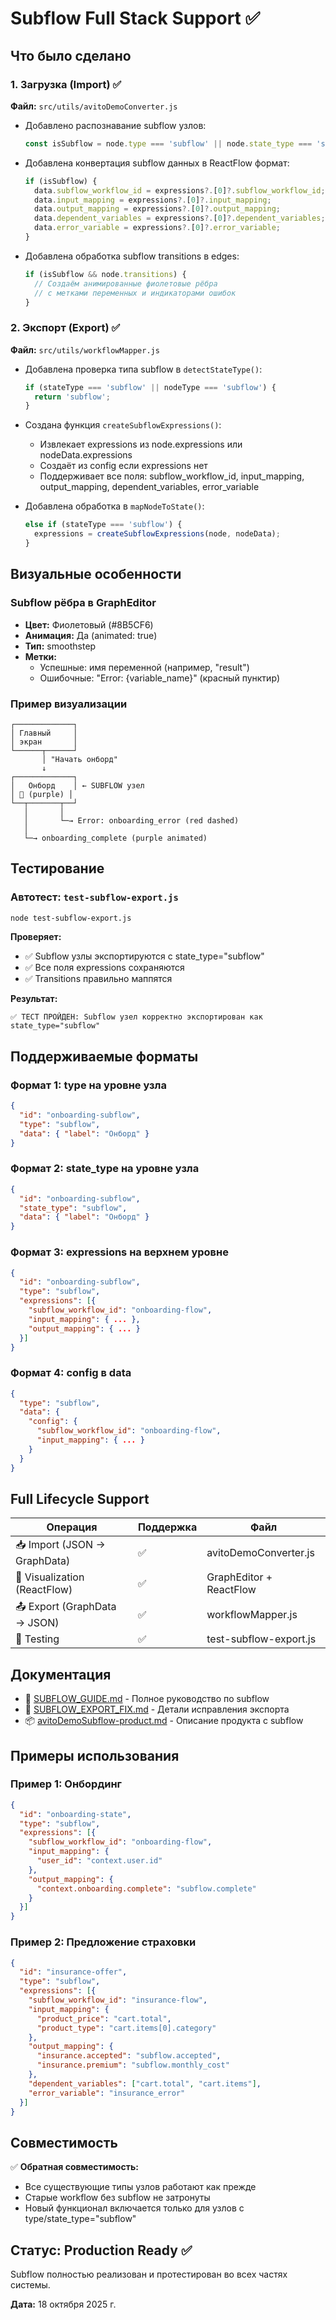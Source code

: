 # Subflow Full Stack Support ✅

## Что было сделано

### 1. Загрузка (Import) ✅
**Файл:** `src/utils/avitoDemoConverter.js`

- Добавлено распознавание subflow узлов:
  ```javascript
  const isSubflow = node.type === 'subflow' || node.state_type === 'subflow';
  ```

- Добавлена конвертация subflow данных в ReactFlow формат:
  ```javascript
  if (isSubflow) {
    data.subflow_workflow_id = expressions?.[0]?.subflow_workflow_id;
    data.input_mapping = expressions?.[0]?.input_mapping;
    data.output_mapping = expressions?.[0]?.output_mapping;
    data.dependent_variables = expressions?.[0]?.dependent_variables;
    data.error_variable = expressions?.[0]?.error_variable;
  }
  ```

- Добавлена обработка subflow transitions в edges:
  ```javascript
  if (isSubflow && node.transitions) {
    // Создаём анимированные фиолетовые рёбра
    // с метками переменных и индикаторами ошибок
  }
  ```

### 2. Экспорт (Export) ✅
**Файл:** `src/utils/workflowMapper.js`

- Добавлена проверка типа subflow в `detectStateType()`:
  ```javascript
  if (stateType === 'subflow' || nodeType === 'subflow') {
    return 'subflow';
  }
  ```

- Создана функция `createSubflowExpressions()`:
  - Извлекает expressions из node.expressions или nodeData.expressions
  - Создаёт из config если expressions нет
  - Поддерживает все поля: subflow_workflow_id, input_mapping, output_mapping, dependent_variables, error_variable

- Добавлена обработка в `mapNodeToState()`:
  ```javascript
  else if (stateType === 'subflow') {
    expressions = createSubflowExpressions(node, nodeData);
  }
  ```

## Визуальные особенности

### Subflow рёбра в GraphEditor
- **Цвет:** Фиолетовый (#8B5CF6)
- **Анимация:** Да (animated: true)
- **Тип:** smoothstep
- **Метки:** 
  - Успешные: имя переменной (например, "result")
  - Ошибочные: "Error: {variable_name}" (красный пунктир)

### Пример визуализации
```
┌─────────────┐
│ Главный     │
│ экран       │
└──────┬──────┘
       │ "Начать онборд"
       ↓
┌─────────────┐
│   Онборд    │ ← SUBFLOW узел
│ 🔄 (purple) │
└──┬───────┬──┘
   │       │
   │       └─→ Error: onboarding_error (red dashed)
   │
   └─→ onboarding_complete (purple animated)
```

## Тестирование

### Автотест: `test-subflow-export.js`
```bash
node test-subflow-export.js
```

**Проверяет:**
- ✅ Subflow узлы экспортируются с state_type="subflow"
- ✅ Все поля expressions сохраняются
- ✅ Transitions правильно маппятся

**Результат:**
```
✅ ТЕСТ ПРОЙДЕН: Subflow узел корректно экспортирован как state_type="subflow"
```

## Поддерживаемые форматы

### Формат 1: type на уровне узла
```json
{
  "id": "onboarding-subflow",
  "type": "subflow",
  "data": { "label": "Онборд" }
}
```

### Формат 2: state_type на уровне узла
```json
{
  "id": "onboarding-subflow",
  "state_type": "subflow",
  "data": { "label": "Онборд" }
}
```

### Формат 3: expressions на верхнем уровне
```json
{
  "id": "onboarding-subflow",
  "type": "subflow",
  "expressions": [{
    "subflow_workflow_id": "onboarding-flow",
    "input_mapping": { ... },
    "output_mapping": { ... }
  }]
}
```

### Формат 4: config в data
```json
{
  "type": "subflow",
  "data": {
    "config": {
      "subflow_workflow_id": "onboarding-flow",
      "input_mapping": { ... }
    }
  }
}
```

## Full Lifecycle Support

| Операция | Поддержка | Файл |
|----------|-----------|------|
| 📥 Import (JSON → GraphData) | ✅ | avitoDemoConverter.js |
| 🎨 Visualization (ReactFlow) | ✅ | GraphEditor + ReactFlow |
| 📤 Export (GraphData → JSON) | ✅ | workflowMapper.js |
| 🧪 Testing | ✅ | test-subflow-export.js |

## Документация

- 📖 [SUBFLOW_GUIDE.md](./SUBFLOW_GUIDE.md) - Полное руководство по subflow
- 🔧 [SUBFLOW_EXPORT_FIX.md](./fixes/SUBFLOW_EXPORT_FIX.md) - Детали исправления экспорта
- 📦 [avitoDemoSubflow-product.md](./avitoDemoSubflow-product.md) - Описание продукта с subflow

## Примеры использования

### Пример 1: Онбординг
```json
{
  "id": "onboarding-state",
  "type": "subflow",
  "expressions": [{
    "subflow_workflow_id": "onboarding-flow",
    "input_mapping": {
      "user_id": "context.user.id"
    },
    "output_mapping": {
      "context.onboarding.complete": "subflow.complete"
    }
  }]
}
```

### Пример 2: Предложение страховки
```json
{
  "id": "insurance-offer",
  "type": "subflow",
  "expressions": [{
    "subflow_workflow_id": "insurance-flow",
    "input_mapping": {
      "product_price": "cart.total",
      "product_type": "cart.items[0].category"
    },
    "output_mapping": {
      "insurance.accepted": "subflow.accepted",
      "insurance.premium": "subflow.monthly_cost"
    },
    "dependent_variables": ["cart.total", "cart.items"],
    "error_variable": "insurance_error"
  }]
}
```

## Совместимость

✅ **Обратная совместимость:**
- Все существующие типы узлов работают как прежде
- Старые workflow без subflow не затронуты
- Новый функционал включается только для узлов с type/state_type="subflow"

## Статус: Production Ready ✅

Subflow полностью реализован и протестирован во всех частях системы.

**Дата:** 18 октября 2025 г.
